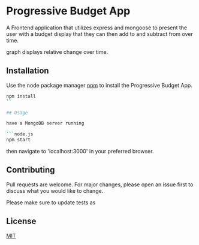 # Progressive Budget App

A Frontend application that utilizes express and mongoose to present the user with a budget display that they can then add to and subtract from over time. 

graph displays relative change over time.

## Installation

Use the node package manager [npm](https://nodejs.org/en/) to install the Progressive Budget App.

```bash
npm install
``

## Usage

have a MongoDB server running

```node.js
npm start
```

then navigate to 'localhost:3000' in your preferred browser.

## Contributing
Pull requests are welcome. For major changes, please open an issue first to discuss what you would like to change.

Please make sure to update tests as

## License
[MIT](https://choosealicense.com/licenses/mit/)
